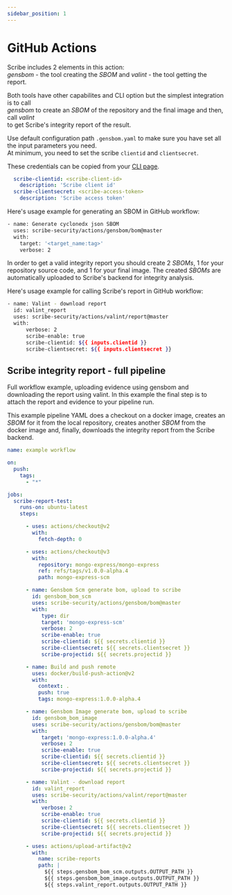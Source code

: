 ```yaml
---
sidebar_position: 1
---
```


# GitHub Actions

Scribe includes 2 elements in this action:  
*gensbom* - the tool creating the *SBOM* and
*valint* - the tool getting the report.

Both tools have other capabilites and CLI option but the simplest integration is to call  
*gensbom* to create an *SBOM* of the repository and the final image and then, call *valint*  
to get Scribe's integrity report of the result.

Use default configuration path `.gensbom.yaml` to make sure you have set all the input parameters you need.  
At minimum, you need to set the scribe `clientid` and `clientsecret`.  

These credentials can be copied from your <a href='https://mui.production.scribesecurity.com/install-scribe'>CLI page</a>.

```yaml
  scribe-clientid: <scribe-client-id>
    description: 'Scribe client id' 
  scribe-clientsecret: <scribe-access-token>
    description: 'Scribe access token' 
```

Here's usage example for generating an SBOM in GitHub workflow:
```bash
- name: Generate cyclonedx json SBOM
  uses: scribe-security/actions/gensbom/bom@master
  with:
    target: '<target_name:tag>'
    verbose: 2
```
In order to get a valid integrity report you should create 2 *SBOMs*, 1 for your repository source code, and 1 for your final image.
The created *SBOMs* are automatically uploaded to Scribe's backend for integrity analysis.

Here's usage example for calling Scribe's report in GitHub workflow:
```bash
- name: Valint - download report
  id: valint_report
  uses: scribe-security/actions/valint/report@master
  with:
      verbose: 2
      scribe-enable: true
      scribe-clientid: ${{ inputs.clientid }}
      scribe-clientsecret: ${{ inputs.clientsecret }}
```

## Scribe integrity report - full pipeline

Full workflow example, uploading evidence using gensbom and downloading the report using valint.
In this example the final step is to attach the report and evidence to your pipeline run.

This example pipeline YAML does a checkout on a docker image, creates an *SBOM* for it from the local repository, creates another *SBOM* from the docker image and, finally, downloads the integrity report from the Scribe backend. 

```YAML
name: example workflow

on: 
  push:
    tags:
      - "*"

jobs:
  scribe-report-test:
    runs-on: ubuntu-latest
    steps:

      - uses: actions/checkout@v2
        with:
          fetch-depth: 0

      - uses: actions/checkout@v3
        with:
          repository: mongo-express/mongo-express
          ref: refs/tags/v1.0.0-alpha.4
          path: mongo-express-scm

      - name: Gensbom Scm generate bom, upload to scribe
        id: gensbom_bom_scm
        uses: scribe-security/actions/gensbom/bom@master
        with:
           type: dir
           target: 'mongo-express-scm'
           verbose: 2
           scribe-enable: true
           scribe-clientid: ${{ secrets.clientid }}
           scribe-clientsecret: ${{ secrets.clientsecret }}
           scribe-projectid: ${{ secrets.projectid }}

      - name: Build and push remote
        uses: docker/build-push-action@v2
        with:
          context: .
          push: true
          tags: mongo-express:1.0.0-alpha.4

      - name: Gensbom Image generate bom, upload to scribe
        id: gensbom_bom_image
        uses: scribe-security/actions/gensbom/bom@master
        with:
           target: 'mongo-express:1.0.0-alpha.4'
           verbose: 2
           scribe-enable: true
           scribe-clientid: ${{ secrets.clientid }}
           scribe-clientsecret: ${{ secrets.clientsecret }}
           scribe-projectid: ${{ secrets.projectid }}

      - name: Valint - download report
        id: valint_report
        uses: scribe-security/actions/valint/report@master
        with:
           verbose: 2
           scribe-enable: true
           scribe-clientid: ${{ secrets.clientid }}
           scribe-clientsecret: ${{ secrets.clientsecret }}
           scribe-projectid: ${{ secrets.projectid }}

      - uses: actions/upload-artifact@v2
        with:
          name: scribe-reports
          path: |
            ${{ steps.gensbom_bom_scm.outputs.OUTPUT_PATH }}
            ${{ steps.gensbom_bom_image.outputs.OUTPUT_PATH }}
            ${{ steps.valint_report.outputs.OUTPUT_PATH }}
```